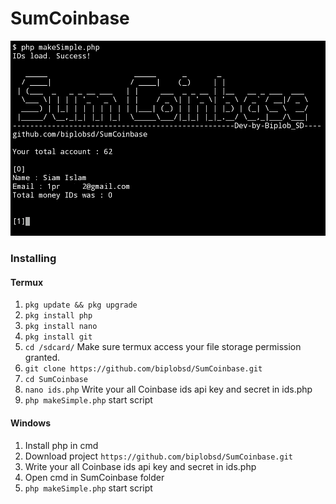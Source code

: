 # SumCoinbase 
![alt text](/img/preview.png "Preview script")

### Installing

#### Termux
1. `pkg update && pkg upgrade`
2. `pkg install php`
3. `pkg install nano`
4. `pkg install git`
5. `cd /sdcard/` Make sure termux access your file storage permission granted.
6. `git clone https://github.com/biplobsd/SumCoinbase.git`
7. `cd SumCoinbase`
8. `nano ids.php` Write your all Coinbase ids api key and secret in ids.php
9. `php makeSimple.php` start script

#### Windows
1. Install php in cmd
2. Download project `https://github.com/biplobsd/SumCoinbase.git`
3. Write your all Coinbase ids api key and secret in ids.php 
4. Open cmd in SumCoinbase folder
5. `php makeSimple.php` start script